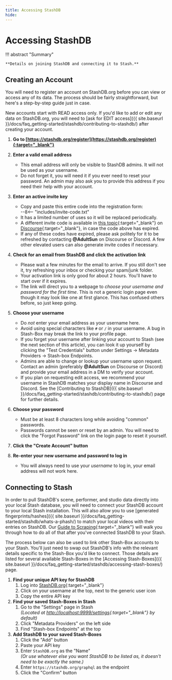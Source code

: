 ```yaml
---
title: Accessing StashDB
hide:
---
```


# Accessing StashDB

!!! abstract "Summary"

    **Details on joining StashDB and connecting it to Stash.**

## Creating an Account
You will need to register an account on StashDB.org before you can view or access any of its data. The process should be fairly straightforward, but here's a step-by-step guide just in case.

New accounts start with READ access only. If you'd like to add or edit any data on StashDB.org, you will need to [ask for EDIT access]({{ site.baseurl }}/docs/faq_getting-started/stashdb/contributing-to-stashdb/) after creating your account.

1. **Go to [https://stashdb.org/register](https://stashdb.org/register){:target="_blank"}**

1. **Enter a valid email address**
    - This email address will only be visible to StashDB admins. It will not be used as your username.
    - Do not forget it, you will need it if you ever need to reset your password. An admin may also ask you to provide this address if you need their help with your account.

1. **Enter an active invite key**
    - Copy and paste this entire code into the registration form: <br>
      --8<-- "includes/invite-code.txt"
    - It has a limited number of uses so it will be replaced periodically.
    - A different invite code is available in [this topic](https://discourse.stashapp.cc/t/how-to-register-on-stashdb/402){:target="_blank"} on [Discourse](https://discourse.stashapp.cc/signup){:target="_blank"}, in case the code above has expired.
    - If any of these codes have expired, please ask politely for it to be refreshed by contacting **@AdultSun** on Discourse or Discord. A few other elevated users can also generate invite codes if necessary.

1. **Check for an email from StashDB and click the activation link**
    - Please wait a few minutes for the email to arrive. If you still don't see it, try refreshing your inbox or checking your spam/junk folder.
    - Your activation link is only good for about 2 hours. You'll have to start over if it expires.
    - The link will direct you to a webpage to *choose your username and password for the first time*. This is not a generic login page even though it may look like one at first glance. This has confused others before, so just keep going.

1. **Choose your username**
    - Do *not* enter your email address as your username here.
    - Avoid using special characters like `#` or `/` in your username. A bug in Stash-Box may break the link to your profile page.
    - If you forget your username after linking your account to Stash (see the next section of this article), you can look it up yourself by clicking the "Test Credentials" button under Settings -> Metadata Providers -> Stash-box Endpoints.
    - Admins are able to change or lookup your username upon request. Contact an admin (preferably **@AdultSun** on Discourse or Discord) and provide your email address in a DM to verify your account.
    - If you plan on requesting edit access, we recommend your username in StashDB matches your display name in Discourse and Discord. See the [Contributing to StashDB]({{ site.baseurl }}/docs/faq_getting-started/stashdb/contributing-to-stashdb/) page for further details.

1. **Choose your password**
    - Must be at least 8 characters long while avoiding "common" passwords.
    - Passwords cannot be seen or reset by an admin. You will need to click the "Forgot Password" link on the login page to reset it yourself.

1. **Click the "Create Account" button**

1. **Re-enter your new username and password to log in**
    - You will always need to use your *username* to log in, your email address will not work here.

## Connecting to Stash
In order to pull StashDB's scene, performer, and studio data directly into your local Stash database, you will need to connect your StashDB account to your local Stash installation. This will also allow you to use [generated fingerprints/hashes]({{ site.baseurl }}/docs/faq_getting-started/stashdb/whats-a-phash/) to match your local videos with their entries on StashDB. Our [Guide to Scraping](https://docs.stashapp.cc/beginner-guides/guide-to-scraping/){:target="_blank"} will walk you through how to do all of that after you've connected StashDB to your Stash.

The process below can also be used to link other Stash-Box accounts to your Stash. You'll just need to swap out StashDB's info with the relevant details specific to the Stash-Box you'd like to connect. Those details are listed for several available Stash-Boxes in the [Accessing Stash-Boxes]({{ site.baseurl }}/docs/faq_getting-started/stashdb/accessing-stash-boxes/) page.

1. **Find your unique API key for StashDB**
    1. Log into [StashDB.org](https://stashdb.org/){:target="_blank"}
    1. Click on your username at the top, next to the generic user icon
    1. Copy the entire API key
1. **Find your saved Stash-Boxes in Stash**
    1. Go to the "Settings" page in Stash <br> *(Located at [http://localhost:9999/settings](http://localhost:9999/settings){:target="_blank"} by default)*
    1. Click "Metadata Providers" on the left side
    1. Find "Stash-box Endpoints" at the top
1. **Add StashDB to your saved Stash-Boxes**
    1. Click the "Add" button
    1. Paste your API key
    1. Enter `StashDB.org` as the "Name" <br> *(Or use whatever else you want StashDB to be listed as, it doesn't need to be exactly the same.)*
    1. Enter `https://stashdb.org/graphql` as the endpoint
    1. Click the "Confirm" button
